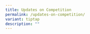 ```yaml
---
title: Updates on Competition
permalink: /updates-on-competition/
variant: tiptap
description: ""
---
```

